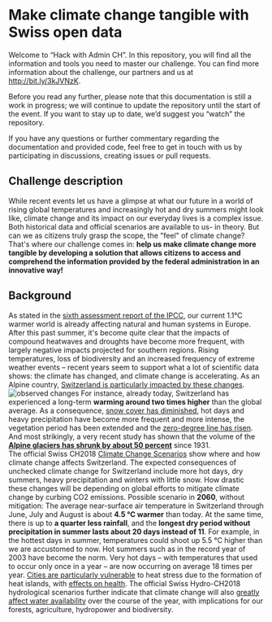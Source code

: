 # Make climate change tangible with Swiss open data

Welcome to “Hack with Admin CH”. In this repository, you will find all the information and tools you need to master our challenge. You can find more information about the challenge, our partners and us at <http://bit.ly/3kJVNzK>.

Before you read any further, please note that this documentation is still a work in progress; we will continue to update the repository until the start of the event. If you want to stay up to date, we’d suggest you “watch” the repository.

If you have any questions or further commentary regarding the documentation and provided code, feel free to get in touch with us by participating in discussions, creating issues or pull requests.

## Challenge description

While recent events let us have a glimpse at what our future in a world of rising global temperatures and increasingly hot and dry summers might look like, climate change and its impact on our everyday lives is a complex issue. Both historical data and official scenarios are available to us- in theory. But can we as citizens truly grasp the scope, the "feel" of climate change?
That's where our challenge comes in: **help us make climate change more tangible by developing a solution that allows citizens to access and comprehend the information provided by the federal administration in an innovative way!**

## Background

As stated in the [sixth assessment report of the IPCC](https://www.ipcc.ch/assessment-report/ar6/), our current 1.1°C warmer world is already affecting natural and human systems in Europe. After this past summer, it's become quite clear that the impacts of compound heatwaves and droughts have become more frequent, with largely negative impacts projected for southern regions. Rising temperatures, loss of biodiversity and an increased frequency of extreme weather events – recent years seem to support what a lot of scientific data shows: the climate has changed, and climate change is accelerating. As an Alpine country, [Switzerland is particularly impacted by these changes](https://www.nccs.admin.ch/nccs/en/home/climate-change-and-impacts/swiss-climate-change-scenarios/observed-climate-change-in-switzerland.html).
![observed changes](https://www.nccs.admin.ch/nccs/en/home/climate-change-and-impacts/swiss-climate-change-scenarios/observed-climate-change-in-switzerland/_jcr_content/par/image/image.imagespooler.png/1540829704666/infografik_obs_change_V01.png)
For instance, already today, Switzerland has experienced a long-term **warming around two times higher** than the global average. As a consequence, [snow cover has diminished](https://tc.copernicus.org/preprints/tc-2020-289/tc-2020-289.pdf), hot days and heavy precipitation have become more frequent and more intense, the vegetation period has been extended and the [zero-degree line has risen](https://rmets.onlinelibrary.wiley.com/doi/10.1002/joc.7228). And most strikingly, a very recent study has shown that the volume of the [**Alpine glaciers has shrunk by about 50 percent**](https://tc.copernicus.org/articles/16/3249/2022/) since 1931.  
The official Swiss CH2018 [Climate Change Scenarios](https://www.nccs.admin.ch/nccs/en/home/climate-change-and-impacts/swiss-climate-change-scenarios.html) show where and how climate change affects Switzerland. The expected consequences of unchecked climate change for Switzerland include more hot days, dry summers, heavy precipitation and winters with little snow. How drastic these changes will be depending on global efforts to mitigate climate change by curbing CO2 emissions.
Possible scenario in **2060**, without mitigation: The average near-surface air temperature in Switzerland through June, July and August is about **4.5 °C warmer** than today. At the same time, there is up to **a quarter less rainfall**, and the **longest dry period without precipitation in summer lasts about 20 days instead of 11**. For example, in the hottest days in summer, temperatures could shoot up 5.5 °C higher than we are accustomed to now. Hot summers such as in the record year of 2003 have become the norm. Very hot days – with temperatures that used to occur only once in a year – are now occurring on average 18 times per year. [Cities are particularly vulnerable](https://www.nccs.admin.ch/dam/nccs/fr/dokumente/website/sektoren/gesundheit/hitze_staedte_2018_bafu.pdf.download.pdf/2018_OFEV_ARE_quand%20la%20ville%20surchauffe.pdf) to heat stress due to the formation of heat islands, with [effects on health](https://www.nccs.admin.ch/dam/nccs/de/dokumente/website/sektoren/gesundheit/ofev-la-canicule-et-la-secheresse-2018.pdf.download.pdf/OFEV_La%20canicule%20et%20la%20s%C3%A9cheresse%20de%20l%27%C3%A9t%C3%A9%202018%20(2019).pdf).
The official Swiss Hydro-CH2018 hydrological scenarios further indicate that climate change will also [greatly affect water availability](https://www.nccs.admin.ch/nccs/en/home/climate-change-and-impacts/schweizer-hydroszenarien/key-messages.html) over the course of the year, with implications for our forests, agriculture, hydropower and biodiversity.